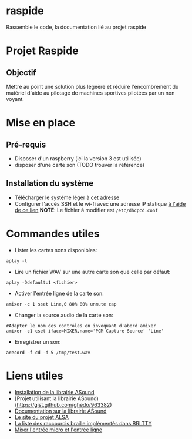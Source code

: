 # raspide
Rassemble le code, la documentation lié au projet raspide
# Projet Raspide
## Objectif

Mettre au point une solution plus légeère et réduire l'encombrement du matériel d'aide au pilotage de machines sportives pilotées par un non voyant.

# Mise en place

## Pré-requis

* Disposer d'un raspberry (ici la version 3 est utilisée)
* disposer d'une carte son (TODO trouver la référence)


## Installation du système

* Télécharger le système léger à [cet adresse](https://downloads.raspberrypi.org/raspbian_lite_latest)
* Configurer l'accès SSH et le wi-fi avec une adresse IP statique [à l'aide de ce lien](https://raspbian-france.fr/raspberry-pi-sans-ecran-sans-clavier/)
**NOTE**: Le fichier à modifier est `/etc/dhcpcd.conf`
# Commandes utiles
* Lister les cartes sons disponibles:

```
aplay -l
```

* Lire un fichier WAV sur une autre carte son que celle par défaut:

```
aplay -Ddefault:1 <fichier>
```

* Activer l'entrée ligne de la carte son:

```
amixer -c 1 sset Line,0 80% 80% unmute cap
```

* Changer la source audio de la carte son:

```
#Adapter le nom des contrôles en invoquant d'abord amixer
amixer -c1 cset iface=MIXER,name='PCM Capture Source' 'Line'
```

* Enregistrer un son:

```
arecord -f cd -d 5 /tmp/test.wav
```


# Liens utiles
* [Installation de la librairie ASound](https://raspberrypi.stackexchange.com/questions/13171/how-to-get-alsa-lib-on-raspbian)
* [Projet utilisant la librairie ASound)(https://gist.github.com/ghedo/963382)
* [Documentation sur la librairie ASound](https://www.alsa-project.org/alsa-doc/alsa-lib/pcm.html)
* [Le site du projet ALSA](http://www.alsa-project.org/main/index.php/SoundcardTesting)
* [La liste des raccourcis braille implémentés dans BRLTTY](http://mielke.cc/brltty/doc/KeyBindings/brl-eu-esys_medium.html)
* [Mixer l'entrée micro et l'entrée ligne](https://raspberrypi.stackexchange.com/questions/56278/possible-to-route-audio-directly-from-usb-audio-line-in-to-same-usb-audio-line-o)
